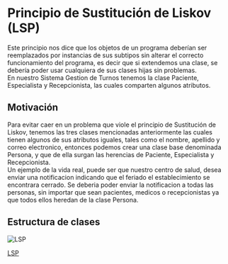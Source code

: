 # Principio de Sustitución de Liskov (LSP)  
Este principio nos dice que los objetos de un programa deberían ser reemplazados por instancias de sus subtipos sin alterar el correcto funcionamiento del programa, es decir que si extendemos una clase, se debería poder usar cualquiera de sus clases hijas sin problemas.  
En nuestro Sistema Gestion de Turnos tenemos la clase Paciente, Especialista y Recepcionista, las cuales comparten algunos atributos.

## Motivación
Para evitar caer en un problema que viole el principio de Sustitución de Liskov, tenemos las tres clases mencionadas anteriormente las cuales tienen algunos de sus atributos iguales, tales como el nombre, apellido y correo electronico, entonces podemos crear una clase base denominada Persona, y que de ella surgan las herencias de Paciente, Especialista y Recepcionista.  
Un ejemplo de la vida real, puede ser que nuestro centro de salud, desea enviar una notificacion indicando que el feriado el establecimiento se encontrara cerrado. Se deberia poder enviar la notificacion a todas las personas, sin importar que sean pacientes, medicos o recepcionistas ya que todos ellos heredan de la clase Persona.

## Estructura de clases

![LSP](https://github.com/user-attachments/assets/c9cb47e4-c382-4138-9f9f-f3f38cc193ab)
  
[LSP](https://drive.google.com/file/d/1dUAqkJdo--am0wW_ugP5os1rZu7ja25R/view?usp=sharing)



